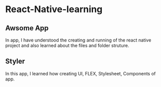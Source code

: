 # React-Native-learning

<h2>Awsome App</h2>

In app, I have understood the creating and running of the react native project and also learned about the files and folder struture. 

<h2>Styler</h2>

In this app, I learned how creating UI, FLEX, Stylesheet, Components of app.
